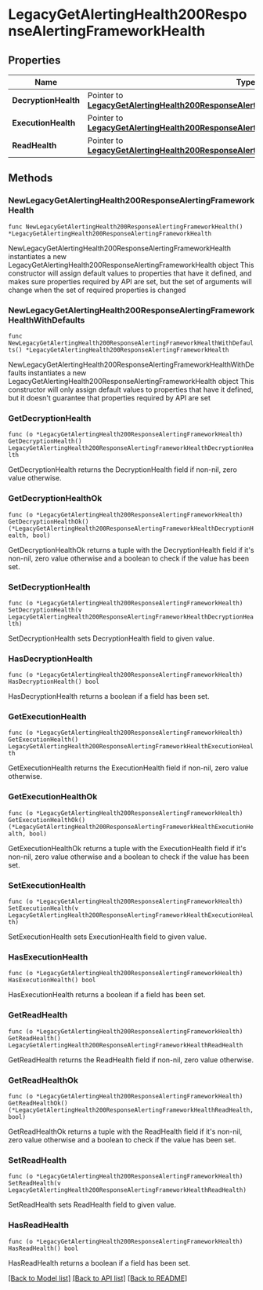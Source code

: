 # LegacyGetAlertingHealth200ResponseAlertingFrameworkHealth

## Properties

Name | Type | Description | Notes
------------ | ------------- | ------------- | -------------
**DecryptionHealth** | Pointer to [**LegacyGetAlertingHealth200ResponseAlertingFrameworkHealthDecryptionHealth**](LegacyGetAlertingHealth200ResponseAlertingFrameworkHealthDecryptionHealth.md) |  | [optional] 
**ExecutionHealth** | Pointer to [**LegacyGetAlertingHealth200ResponseAlertingFrameworkHealthExecutionHealth**](LegacyGetAlertingHealth200ResponseAlertingFrameworkHealthExecutionHealth.md) |  | [optional] 
**ReadHealth** | Pointer to [**LegacyGetAlertingHealth200ResponseAlertingFrameworkHealthReadHealth**](LegacyGetAlertingHealth200ResponseAlertingFrameworkHealthReadHealth.md) |  | [optional] 

## Methods

### NewLegacyGetAlertingHealth200ResponseAlertingFrameworkHealth

`func NewLegacyGetAlertingHealth200ResponseAlertingFrameworkHealth() *LegacyGetAlertingHealth200ResponseAlertingFrameworkHealth`

NewLegacyGetAlertingHealth200ResponseAlertingFrameworkHealth instantiates a new LegacyGetAlertingHealth200ResponseAlertingFrameworkHealth object
This constructor will assign default values to properties that have it defined,
and makes sure properties required by API are set, but the set of arguments
will change when the set of required properties is changed

### NewLegacyGetAlertingHealth200ResponseAlertingFrameworkHealthWithDefaults

`func NewLegacyGetAlertingHealth200ResponseAlertingFrameworkHealthWithDefaults() *LegacyGetAlertingHealth200ResponseAlertingFrameworkHealth`

NewLegacyGetAlertingHealth200ResponseAlertingFrameworkHealthWithDefaults instantiates a new LegacyGetAlertingHealth200ResponseAlertingFrameworkHealth object
This constructor will only assign default values to properties that have it defined,
but it doesn't guarantee that properties required by API are set

### GetDecryptionHealth

`func (o *LegacyGetAlertingHealth200ResponseAlertingFrameworkHealth) GetDecryptionHealth() LegacyGetAlertingHealth200ResponseAlertingFrameworkHealthDecryptionHealth`

GetDecryptionHealth returns the DecryptionHealth field if non-nil, zero value otherwise.

### GetDecryptionHealthOk

`func (o *LegacyGetAlertingHealth200ResponseAlertingFrameworkHealth) GetDecryptionHealthOk() (*LegacyGetAlertingHealth200ResponseAlertingFrameworkHealthDecryptionHealth, bool)`

GetDecryptionHealthOk returns a tuple with the DecryptionHealth field if it's non-nil, zero value otherwise
and a boolean to check if the value has been set.

### SetDecryptionHealth

`func (o *LegacyGetAlertingHealth200ResponseAlertingFrameworkHealth) SetDecryptionHealth(v LegacyGetAlertingHealth200ResponseAlertingFrameworkHealthDecryptionHealth)`

SetDecryptionHealth sets DecryptionHealth field to given value.

### HasDecryptionHealth

`func (o *LegacyGetAlertingHealth200ResponseAlertingFrameworkHealth) HasDecryptionHealth() bool`

HasDecryptionHealth returns a boolean if a field has been set.

### GetExecutionHealth

`func (o *LegacyGetAlertingHealth200ResponseAlertingFrameworkHealth) GetExecutionHealth() LegacyGetAlertingHealth200ResponseAlertingFrameworkHealthExecutionHealth`

GetExecutionHealth returns the ExecutionHealth field if non-nil, zero value otherwise.

### GetExecutionHealthOk

`func (o *LegacyGetAlertingHealth200ResponseAlertingFrameworkHealth) GetExecutionHealthOk() (*LegacyGetAlertingHealth200ResponseAlertingFrameworkHealthExecutionHealth, bool)`

GetExecutionHealthOk returns a tuple with the ExecutionHealth field if it's non-nil, zero value otherwise
and a boolean to check if the value has been set.

### SetExecutionHealth

`func (o *LegacyGetAlertingHealth200ResponseAlertingFrameworkHealth) SetExecutionHealth(v LegacyGetAlertingHealth200ResponseAlertingFrameworkHealthExecutionHealth)`

SetExecutionHealth sets ExecutionHealth field to given value.

### HasExecutionHealth

`func (o *LegacyGetAlertingHealth200ResponseAlertingFrameworkHealth) HasExecutionHealth() bool`

HasExecutionHealth returns a boolean if a field has been set.

### GetReadHealth

`func (o *LegacyGetAlertingHealth200ResponseAlertingFrameworkHealth) GetReadHealth() LegacyGetAlertingHealth200ResponseAlertingFrameworkHealthReadHealth`

GetReadHealth returns the ReadHealth field if non-nil, zero value otherwise.

### GetReadHealthOk

`func (o *LegacyGetAlertingHealth200ResponseAlertingFrameworkHealth) GetReadHealthOk() (*LegacyGetAlertingHealth200ResponseAlertingFrameworkHealthReadHealth, bool)`

GetReadHealthOk returns a tuple with the ReadHealth field if it's non-nil, zero value otherwise
and a boolean to check if the value has been set.

### SetReadHealth

`func (o *LegacyGetAlertingHealth200ResponseAlertingFrameworkHealth) SetReadHealth(v LegacyGetAlertingHealth200ResponseAlertingFrameworkHealthReadHealth)`

SetReadHealth sets ReadHealth field to given value.

### HasReadHealth

`func (o *LegacyGetAlertingHealth200ResponseAlertingFrameworkHealth) HasReadHealth() bool`

HasReadHealth returns a boolean if a field has been set.


[[Back to Model list]](../README.md#documentation-for-models) [[Back to API list]](../README.md#documentation-for-api-endpoints) [[Back to README]](../README.md)


